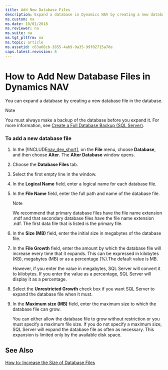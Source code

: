 ```yaml
---
title: Add New Database Files
description: Expand a database in Dynamics NAV by creating a new database file  in the database, and it must be backed-up before proceeding to expand the database.
ms.custom: na
ms.date: 10/01/2018
ms.reviewer: na
ms.suite: na
ms.tgt_pltfrm: na
ms.topic: article
ms.assetid: c63a68cb-3855-4ab9-9a35-99f02715a7de
caps.latest.revision: 8
---
```

# How to Add New Database Files in Dynamics NAV
You can expand a database by creating a new database file in the database.  
  
> [!NOTE]  
>  You must always make a backup of the database before you expand it. For more information, see [Create a Full Database Backup \(SQL Server\)](https://go.microsoft.com/fwlink/?LinkID=296465).  
  
### To add a new database file  
  
1.  In the [!INCLUDE[nav_dev_short](includes/nav_dev_short_md.md)], on the **File** menu, choose **Database**, and then choose **Alter**. The **Alter Database** window opens.  
  
2.  Choose the **Database Files** tab.  
  
3.  Select the first empty line in the window.  
  
4.  In the **Logical Name** field, enter a logical name for each database file.  
  
5.  In the **File Name** field, enter the full path and name of the database file.  
  
    > [!NOTE]  
    >  We recommend that primary database files have the file name extension .mdf and that secondary database files have the file name extension .ndf. The first data file that is listed is the primary file.  
  
6.  In the **Size \(MB\)** field, enter the initial size in megabytes of the database file.  
  
7.  In the **File Growth** field, enter the amount by which the database file will increase every time that it expands. This can be expressed in kilobytes \(KB\), megabytes \(MB\) or as a percentage \(%\).The default value is MB.  
  
     However, if you enter the value in megabytes, SQL Server will convert it to kilobytes. If you enter the value as a percentage, SQL Server will display it as a percentage.  
  
8.  Select the **Unrestricted Growth** check box if you want SQL Server to expand the database file when it must.  
  
9. In the **Maximum size \(MB\)** field, enter the maximum size to which the database file can grow.  
  
     You can either allow the database file to grow without restriction or you must specify a maximum file size. If you do not specify a maximum size, SQL Server will expand the database file as often as necessary. This expansion is limited only by the available disk space.  
  
## See Also  
 [How to: Increase the Size of Database Files](How-to--Increase-the-Size-of-Database-Files.md)

